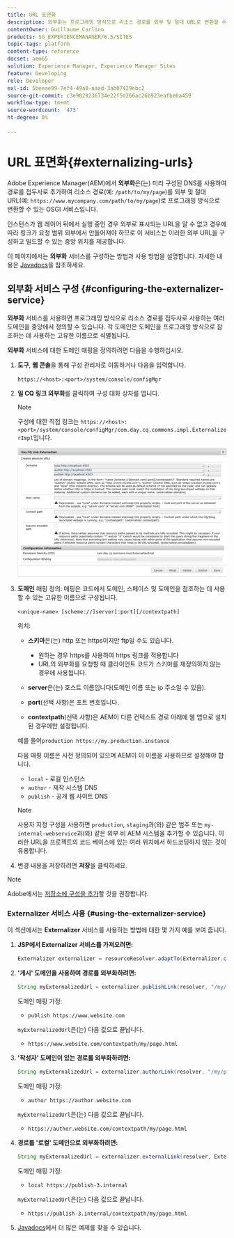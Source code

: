 ```yaml
---
title: URL 표면화
description: 외부화는 프로그래밍 방식으로 리소스 경로를 외부 및 절대 URL로 변환할 수 있는 OSGI 서비스입니다
contentOwner: Guillaume Carlino
products: SG_EXPERIENCEMANAGER/6.5/SITES
topic-tags: platform
content-type: reference
docset: aem65
solution: Experience Manager, Experience Manager Sites
feature: Developing
role: Developer
exl-id: 5beeae99-7ef4-49a0-aaad-3ab07429ebc2
source-git-commit: c3e9029236734e22f5d266ac26b923eafbe0a459
workflow-type: tm+mt
source-wordcount: '473'
ht-degree: 0%

---
```


# URL 표면화{#externalizing-urls}

Adobe Experience Manager(AEM)에서 **외부화**&#x200B;은(는) 미리 구성된 DNS를 사용하여 경로를 접두사로 추가하여 리소스 경로(예: `/path/to/my/page`)를 외부 및 절대 URL(예: `https://www.mycompany.com/path/to/my/page`)로 프로그래밍 방식으로 변환할 수 있는 OSGI 서비스입니다.

인스턴스가 웹 레이어 뒤에서 실행 중인 경우 외부로 표시되는 URL을 알 수 없고 경우에 따라 링크가 요청 범위 외부에서 만들어져야 하므로 이 서비스는 이러한 외부 URL을 구성하고 빌드할 수 있는 중앙 위치를 제공합니다.

이 페이지에서는 **외부화** 서비스를 구성하는 방법과 사용 방법을 설명합니다. 자세한 내용은 [Javadocs](https://developer.adobe.com/experience-manager/reference-materials/6-5/javadoc/com/day/cq/commons/Externalizer.html)을 참조하세요.

## 외부화 서비스 구성 {#configuring-the-externalizer-service}

**외부화** 서비스를 사용하면 프로그래밍 방식으로 리소스 경로를 접두사로 사용하는 여러 도메인을 중앙에서 정의할 수 있습니다. 각 도메인은 도메인을 프로그래밍 방식으로 참조하는 데 사용하는 고유한 이름으로 식별됩니다.

**외부화** 서비스에 대한 도메인 매핑을 정의하려면 다음을 수행하십시오.

1. **도구**, **웹 콘솔**&#x200B;을 통해 구성 관리자로 이동하거나 다음을 입력합니다.

   `https://<host>:<port>/system/console/configMgr`

1. **일 CQ 링크 외부화**&#x200B;를 클릭하여 구성 대화 상자를 엽니다.

   >[!NOTE]
   >
   >구성에 대한 직접 링크는 `https://<host>:<port>/system/console/configMgr/com.day.cq.commons.impl.ExternalizerImpl`입니다.

   ![aem-externalizer-01](assets/aem-externalizer-01.png)

1. **도메인** 매핑 정의: 매핑은 코드에서 도메인, 스페이스 및 도메인을 참조하는 데 사용할 수 있는 고유한 이름으로 구성됩니다.

   `<unique-name> [scheme://]server[:port][/contextpath]`

   위치:

   * **스키마**&#x200B;은(는) http 또는 https이지만 ftp일 수도 있습니다.

      * 원하는 경우 https를 사용하여 https 링크를 적용합니다
      * URL의 외부화를 요청할 때 클라이언트 코드가 스키마를 재정의하지 않는 경우에 사용됩니다.

   * **server**&#x200B;은(는) 호스트 이름입니다(도메인 이름 또는 ip 주소일 수 있음).
   * **port**(선택 사항)은 포트 번호입니다.
   * **contextpath**(선택 사항)은 AEM이 다른 컨텍스트 경로 아래에 웹 앱으로 설치된 경우에만 설정됩니다.

   예를 들어`production https://my.production.instance`

   다음 매핑 이름은 사전 정의되어 있으며 AEM이 이 이름을 사용하므로 설정해야 합니다.

   * `local` - 로컬 인스턴스
   * `author` - 제작 시스템 DNS
   * `publish` - 공개 웹 사이트 DNS

   >[!NOTE]
   >
   >사용자 지정 구성을 사용하면 `production`, `staging`과(와) 같은 범주 또는 `my-internal-webservice`과(와) 같은 외부 비 AEM 시스템을 추가할 수 있습니다. 이러한 URL을 프로젝트의 코드 베이스에 있는 여러 위치에서 하드코딩하지 않는 것이 유용합니다.

1. 변경 내용을 저장하려면 **저장**&#x200B;을 클릭하세요.

>[!NOTE]
>
>Adobe에서는 [저장소에 구성을 추가](/help/sites-deploying/configuring.md#addinganewconfigurationtotherepository)할 것을 권장합니다.

### Externalizer 서비스 사용 {#using-the-externalizer-service}

이 섹션에서는 **Externalizer** 서비스를 사용하는 방법에 대한 몇 가지 예를 보여 줍니다.

1. **JSP에서 Externalizer 서비스를 가져오려면:**

   ```java
   Externalizer externalizer = resourceResolver.adaptTo(Externalizer.class);
   ```

1. **&#39;게시&#39; 도메인을 사용하여 경로를 외부화하려면:**

   ```java
   String myExternalizedUrl = externalizer.publishLink(resolver, "/my/page") + ".html";
   ```

   도메인 매핑 가정:

   * `publish https://www.website.com`

   `myExternalizedUrl`은(는) 다음 값으로 끝납니다.

   * `https://www.website.com/contextpath/my/page.html`

1. **&#39;작성자&#39; 도메인이 있는 경로를 외부화하려면:**

   ```java
   String myExternalizedUrl = externalizer.authorLink(resolver, "/my/page") + ".html";
   ```

   도메인 매핑 가정:

   * `author https://author.website.com`

   `myExternalizedUrl`은(는) 다음 값으로 끝납니다.

   * `https://author.website.com/contextpath/my/page.html`

1. **경로를 &#39;로컬&#39; 도메인으로 외부화하려면:**

   ```java
   String myExternalizedUrl = externalizer.externalLink(resolver, Externalizer.LOCAL, "/my/page") + ".html";
   ```

   도메인 매핑 가정:

   * `local https://publish-3.internal`

   `myExternalizedUrl`은(는) 다음 값으로 끝납니다.

   * `https://publish-3.internal/contextpath/my/page.html`

1. [Javadocs](https://developer.adobe.com/experience-manager/reference-materials/6-5/javadoc/com/day/cq/commons/Externalizer.html)에서 더 많은 예제를 찾을 수 있습니다.
